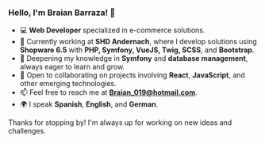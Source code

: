 ### Hello, I'm Braian Barraza! 👋

- 💻 **Web Developer** specialized in e-commerce solutions.
- 🚀 Currently working at **SHD Andernach**, where I develop solutions using **Shopware 6.5** with **PHP, Symfony, VueJS, Twig, SCSS**, and **Bootstrap**.
- 🌱 Deepening my knowledge in **Symfony** and **database management**, always eager to learn and grow.
- 🤝 Open to collaborating on projects involving **React**, **JavaScript**, and other emerging technologies.
- 📫 Feel free to reach me at **Braian_019@hotmail.com**.
- 🌍 I speak **Spanish**, **English**, and **German**.

Thanks for stopping by! I'm always up for working on new ideas and challenges.

<!---
BraianBarraza/BraianBarraza is a ✨ special ✨ repository because its `README.md` (this file) appears on your GitHub profile.
You can click the Preview link to take a look at your changes.
--->
